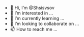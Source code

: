 - 👋 Hi, I’m @Shsisvsov
- 👀 I’m interested in ...
- 🌱 I’m currently learning ...
- 💞️ I’m looking to collaborate on ...
- 📫 How to reach me ...

<!---
Shsisvsov/Shsisvsov is a ✨ special ✨ repository because its `README.md` (this file) appears on your GitHub profile.
You can click the Preview link to take a look at your changes.
---> 

